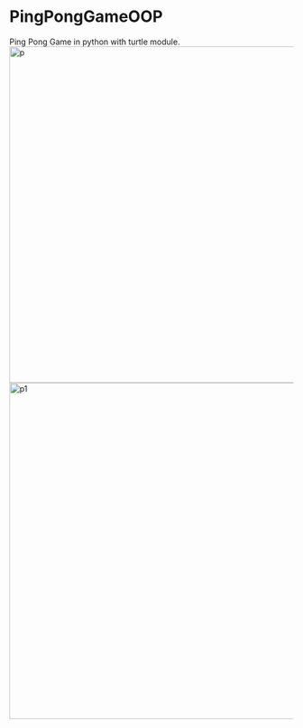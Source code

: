 # PingPongGameOOP
Ping Pong Game in python with turtle module.
<img width="595" alt="p" src="https://user-images.githubusercontent.com/55875010/125773666-7311b317-69c1-46d2-9410-0798495ddb8e.PNG">
<img width="595" alt="p1" src="https://user-images.githubusercontent.com/55875010/125773678-da719f21-3ab4-44e0-b73c-a8c316fce14f.PNG">
